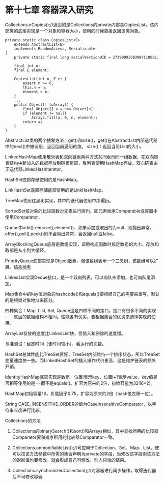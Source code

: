 # 第十七章 容器深入研究 #

Collections.nCopies();//返回的是Collections的private内部类CopiesList，该内部类的底层实现是一个对象和容器大小，使用的时候直接返回该类对象。 

    private static class CopiesList<E>
        extends AbstractList<E>
        implements RandomAccess, Serializable
    {
        private static final long serialVersionUID = 2739099268398711800L;

        final int n;
        final E element;

        CopiesList(int n, E e) {
            assert n >= 0;
            this.n = n;
            element = e;
        }
        ...
        public Object[] toArray() {
            final Object[] a = new Object[n];
            if (element != null)
                Arrays.fill(a, 0, n, element);
            return a;
        }
    }

AbstractList类的两个抽象方法：get()和size()，get()在AbstractList内部迭代器中的next()中被调用，返回当前遍历的值。
size()：返回当前List的大小。

LinkedHashMap使用散列表和双向链表两种方式共同表示同一组数据，在双向链表结构中新加入的数据存放到链表尾部，散列表使用HashMap存放。双向链表由于迭代器LinkedHashIterator。

HashSet底部存储使用的是HashMap。

LinkHashSet底部存储底部使用的是LinkHashMap。

TreeMap使用红黑树实现，其中的迭代器使用中序遍历。

SortedSet按对象的比较函数对元素进行排列，即元素继承Comparable或容器中使用Comparator。

Queue中add(),remove(),element()，如果添加或取出的为null，则抛出异常，offer(),poll(),peek()则不会抛出异常，会返回null或false。

ArrayBlockingQueue底层是数组实现，调用构造函数时规定数组的大小。存放和取都是从小到大循环。

PriorityQueue底部实现是Object数组，但该数组表示一个二叉树，该数组可以扩展。[结构参考](https://www.cnblogs.com/Elliott-Su-Faith-change-our-life/p/7472265.html) 

LinkedList实现Deque接口，是一个双向列表，可以向队头添加，也可向队尾添加。

Map集合中的key值对象的hashcode()和equals()要根据自己的需要来重写，默认的是根据对象地址来区分。

四种集合：Map,	List, Set, Queue这是四种不同的接口，接口有很多不同的实现——底层的数据结构不相同。性能各有优劣，要根据集合的优劣来选择实现的使用。

ArrayList存放的速度比LinkedList快，但插入和删除的速度慢。

基准测试：给定时间（该时间较小），看运行的次数。

HashSet总体性能比TreeSet要好，TreeSet内部维持一个排序状态，所以TreeSet变量速度快一些。而LinkedHashSet的插入操作代价更高，这是维护链表的额外开销。

IdentityHashMap底部实现是数组，位置i表示key，位置i+1表示value，key值是否相等使用的是==而不是equals()。扩容为原来的2倍，初始容量为32(l6*2)。

HashMap初始容量16，负载因子0.75，扩容为原来的2倍（hash值左移一位）。

String.CASE_INSENSITIVE_ORDER的值为CaseInsensitiveComparator，以字符串长度进行比较。


Collections的方法
	
1. Collections的binarySearch()和sort()和Arrays相似，其中查找所用的比较器Comparator要和排序所用的比较器Comparator一致。

2. Collections.unmodifiableList();//可应用于Collection、Set、Map、List。使可以把该方法参数中所需的集合声明为private的字段，当修改该字段则该方法的返回值也要修改，就会形成自己可修改，别人只读的结果。

3. Collections.synchronizedCollection();//对容器进行同步操作，取得迭代器后不可修改容器



